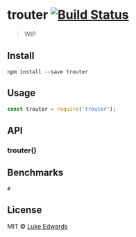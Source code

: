 # trouter [![Build Status](https://travis-ci.org/lukeed/trouter.svg?branch=master)](https://travis-ci.org/lukeed/trouter)

> WIP


## Install

```
npm install --save trouter
```


## Usage

```js
const trouter = require('trouter');
```

## API

### trouter()



## Benchmarks

```
#
```

## License

MIT © [Luke Edwards](https://lukeed.com)
